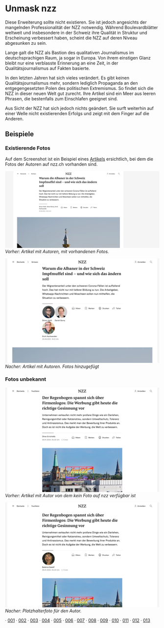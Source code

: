 # Unmask nzz
Diese Erweiterung sollte nicht existieren.
Sie ist jedoch angesichts der mangelnden Professionalität der NZZ notwendig.
Während Boulevardblätter weltweit und insbesondere in der Schweiz ihre Qualität in Struktur und Erscheinung verbessert haben, scheint die NZZ auf deren Niveau abgesunken zu sein.

Lange galt die NZZ als Bastion des qualitativen Journalismus im deutschsprachigen Raum, ja sogar in Europa.
Von ihrem einstigen Glanz bleibt nur eine verblasste Erinnerung an eine Zeit, in der Qualitätsjournalismus auf Fakten basierte.

In den letzten Jahren hat sich vieles verändert. Es gibt keinen Qualitätsjournalismus mehr, sondern lediglich Propaganda an den entgegengesetzten Polen des politischen Extremismus.
So findet sich die NZZ in dieser neuen Welt gut zurecht. Ihre Artikel sind ein Meer aus leeren Phrasen, die bestenfalls zum Einschlafen geeignet sind.

Aus Sicht der NZZ hat sich jedoch nichts geändert. Sie surft weiterhin auf einer Welle nicht existierenden Erfolgs und zeigt mit dem Finger auf die Anderen.


## Beispiele
### Existierende Fotos
Auf dem Screenshot ist ein Beispiel eines [Artikels](https://www.nzz.ch/schweiz/warum-die-albaner-in-der-schweiz-impfmuffel-sind-und-wie-sich-das-aendern-soll-ld.1642084) ersichtlich, bei dem die Fotos der Autoren auf nzz.ch vorhanden sind.


![Author Image Existing Old](readme/aan_o.png)
*Vorher: Artikel mit Autoren, mit vorhandenen Fotos.*

![Author Image Existing New](readme/aan_n.png)
*Nacher: Artikel mit Autoren. Fotos hinzugefügt*

### Fotos unbekannt

![No Author Image Old](readme/aau_o.png)
*Vorher: Artikel mit Autor von dem kein Foto auf nzz verfügbar ist*

![No Author Image New](readme/aau_n.png)
*Nacher: Platzhalterfoto für den Autor.*


· [001](https://www.nzz.ch/schweiz/warum-die-albaner-in-der-schweiz-impfmuffel-sind-und-wie-sich-das-aendern-soll-ld.1642084)
· [002](https://www.nzz.ch/feuilleton/ein-besuch-bei-den-gauklern-und-schaustellern-der-modernen-esoterik-ld.1752165)
· [003](https://www.nzz.ch/schweiz/sie-stellte-sicher-dass-schweiz-covid-impfstoff-erhaelt-nora-kronig-wird-chefin-des-schweizerischen-roten-kreuzes-ld.1776128)
· [004](https://www.nzz.ch/meinung/wenn-die-freiheit-nicht-in-der-schweiz-verteidigt-werden-kann-wo-sonst-ld.1773615)
· [005](https://www.nzz.ch/meinung/selenski-am-wef-es-ist-richtig-dass-sich-die-schweiz-exponiert-ld.1774339)
· [006](https://www.nzz.ch/meinung/wie-das-eu-abkommen-an-der-urne-erfolgreich-sein-kann-ld.1771873)
· [007](https://www.nzz.ch/meinung/ignazio-cassis-liest-keine-zeitungen-mehr-auch-deshalb-leistet-sich-die-landesregierung-ueber-400-kommunikationsprofis-eigene-medienkanaele-und-ein-journalisten-kontrollsystem-ld.1756038)
· [008](https://www.nzz.ch/schweiz/zum-tod-von-dick-marty-die-werte-fuer-die-er-stand-leben-weiter-ld.1772879)
· [009](https://www.nzz.ch/meinung/corona-herbst-politik-muss-sich-bei-ungeimpften-entschuldigen-ld.1696164)
· [010](https://www.nzz.ch/feuilleton/corona-medien-staatsfeinde-ungeimpfte-lauterbach-ld.1757085)
· [011](https://www.nzz.ch/international/corona-pandemie-ungeimpfte-galten-als-weniger-intelligent-ld.1725006)
· [012](https://www.nzz.ch/meinung/corona-die-schikanierung-der-ungeimpften-ld.1711507)
· [013](https://www.nzz.ch/meinung/der-andere-blick/corona-und-fluechtlingskrise-das-versagen-der-deutschen-medien-ld.1732546)